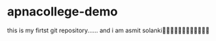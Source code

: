 # apnacollege-demo
this is my firtst git repository......
and i am asmit solanki🙋‍♂️🙋‍♂️🙋‍♂️🙋‍♂️🙋‍♂️🙋‍♂️
